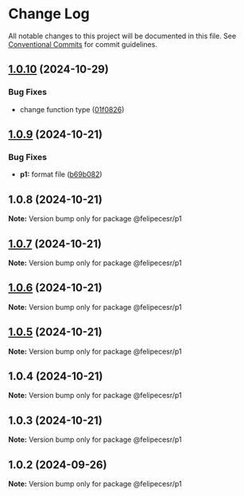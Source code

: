 # Change Log

All notable changes to this project will be documented in this file.
See [Conventional Commits](https://conventionalcommits.org) for commit guidelines.

## [1.0.10](https://github.com/felipecesr/monorepo/compare/@felipecesr/p1@1.0.9...@felipecesr/p1@1.0.10) (2024-10-29)


### Bug Fixes

* change function type ([01f0826](https://github.com/felipecesr/monorepo/commit/01f08268f4fcdaf19a513e5bf15919e5bba0ab9e))





## [1.0.9](https://github.com/felipecesr/monorepo/compare/@felipecesr/p1@1.0.8...@felipecesr/p1@1.0.9) (2024-10-21)


### Bug Fixes

* **p1:** format file ([b69b082](https://github.com/felipecesr/monorepo/commit/b69b082236f84cd7f93b3d8a0cc79e9edfdd5343))





## 1.0.8 (2024-10-21)

**Note:** Version bump only for package @felipecesr/p1





## [1.0.7](https://github.com/felipecesr/monorepo/compare/@felipecesr/p1@1.0.6...@felipecesr/p1@1.0.7) (2024-10-21)

**Note:** Version bump only for package @felipecesr/p1





## [1.0.6](https://github.com/felipecesr/monorepo/compare/@felipecesr/p1@1.0.5...@felipecesr/p1@1.0.6) (2024-10-21)

**Note:** Version bump only for package @felipecesr/p1





## [1.0.5](https://github.com/felipecesr/monorepo/compare/@felipecesr/p1@1.0.4...@felipecesr/p1@1.0.5) (2024-10-21)

**Note:** Version bump only for package @felipecesr/p1





## 1.0.4 (2024-10-21)

**Note:** Version bump only for package @felipecesr/p1





## 1.0.3 (2024-10-21)

**Note:** Version bump only for package @felipecesr/p1





## 1.0.2 (2024-09-26)

**Note:** Version bump only for package @felipecesr/p1

